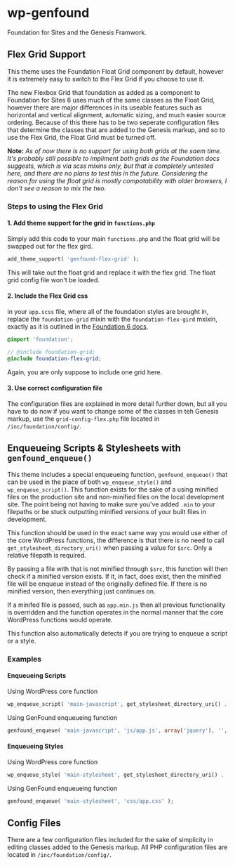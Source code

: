 # wp-genfound
Foundation for Sites and the Genesis Framwork.

## Flex Grid Support

This theme uses the Foundation Float Grid component by default, however it is extremely easy to switch to the Flex Grid if you choose to use it. 

The new Flexbox Grid that foundation as added as a component to Foundation for Sites 6 uses much of the same classes as the Float Grid, however there are major differences in its useable features such as horizontal and vertical alignment, automatic sizing, and much easier source ordering. Because of this there has to be two seperate configuration files that determine the classes that are added to the Genesis markup, and so to use the Flex Grid, the Float Grid must be turned off.

**Note:** *As of now there is no support for using both grids at the saem time. It's probably still possible to impliment both grids as the Foundation docs suggests, which is via scss mixins only, but that is completely untested here, and there are no plans to test this in the future. Considering the reason for using the float grid is mostly compatability with older browsers, I don't see a reason to mix the two.*

### Steps to using the Flex Grid

#### 1. Add theme support for the grid in `functions.php`

Simply add this code to your main `functions.php` and the float grid will be swapped out for the flex gird. 

```php
add_theme_support( 'genfound-flex-grid' );
```
This will take out the float grid and replace it with the flex grid. The float grid config file won't be loaded.

#### 2. Include the Flex Grid css

in your `app.scss` file, where all of the foundation styles are brought in, replace the `foundation-grid` mixin with the `foundation-flex-gird` mxixin, exactly as it is outlined in the [Foundation 6 docs](http://foundation.zurb.com/sites/docs/flex-grid.html#importing).

```scss
@import 'foundation';

// @include foundation-grid;
@include foundation-flex-grid;
```
Again, you are only suppose to include one grid here.

#### 3. Use correct configuration file

The configuration files are explained in more detail further down, but all you have to do now if you want to change some of the classes in teh Genesis markup, use the `grid-config-flex.php` file located in `/inc/foundation/config/`. 

## Enqueueing Scripts & Stylesheets with `genfound_enqueue()`

This theme includes a special enqueueing function, `genfound_enqueue()` that can be used in the place of both `wp_enqueue_style()` and `wp_enqueue_script()`. This function exists for the sake of a using minified files on the production site and non-minified files on the local development site. The point being not having to make sure you've added `.min` to your filepaths or be stuck outputting minified versions of your built files in development.

This function should be used in the exact same way you would use either of the core WordPress functions, the difference is that there is no need to call `get_stylesheet_directory_uri()` when passing a value for `$src`. Only a relative filepath is required.

By passing a file with that is not minified through `$src`, this function will then check if a minified version exists. If it, in fact, does exist, then the minified file will be enqueue instead of the originally defined file. If there is no minified version, then everything just continues on.

If a minifed file is passed, such as `app.min.js` then all previous functionality is overridden and the function operates in the normal manner that the core WordPress functions would operate.

This function also automatically detects if you are trying to enqueue a script or a style.

### Examples

#### Enqueueing Scripts

Using WordPress core function

```php	
wp_enqueue_script( 'main-javascript', get_stylesheet_directory_uri() . '/js/app.js', array('jquery'), '', true );
```

Using GenFound enqueueing function

```php
genfound_enqueue( 'main-javascript', 'js/app.js', array('jquery'), '', true );
```

#### Enqueueing Styles

Using WordPress core function

```php
wp_enqueue_style( 'main-stylesheet', get_stylesheet_directory_uri() . '/css/app.css' );
```
Using GenFound enqueueing function

```php
genfound_enqueue( 'main-stylesheet', 'css/app.css' );
```

## Config Files

There are a few configuration files included for the sake of simplicity in editing classes added to the Genesis markup. All PHP configuration files are located in `/inc/foundation/config/`.
